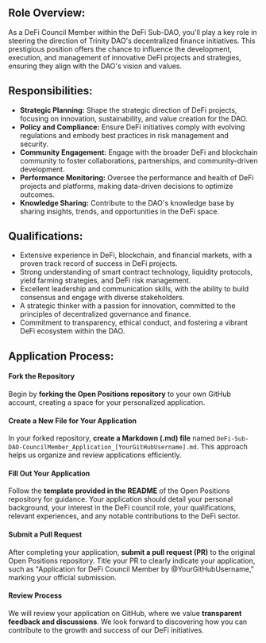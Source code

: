 ## Role Overview:
As a DeFi Council Member within the DeFi Sub-DAO, you'll play a key role in steering the direction of Trinity DAO's decentralized finance initiatives. This prestigious position offers the chance to influence the development, execution, and management of innovative DeFi projects and strategies, ensuring they align with the DAO's vision and values.

## Responsibilities:

- **Strategic Planning:** Shape the strategic direction of DeFi projects, focusing on innovation, sustainability, and value creation for the DAO.
- **Policy and Compliance:** Ensure DeFi initiatives comply with evolving regulations and embody best practices in risk management and security.
- **Community Engagement:** Engage with the broader DeFi and blockchain community to foster collaborations, partnerships, and community-driven development.
- **Performance Monitoring:** Oversee the performance and health of DeFi projects and platforms, making data-driven decisions to optimize outcomes.
- **Knowledge Sharing:** Contribute to the DAO's knowledge base by sharing insights, trends, and opportunities in the DeFi space.

## Qualifications:

- Extensive experience in DeFi, blockchain, and financial markets, with a proven track record of success in DeFi projects.
- Strong understanding of smart contract technology, liquidity protocols, yield farming strategies, and DeFi risk management.
- Excellent leadership and communication skills, with the ability to build consensus and engage with diverse stakeholders.
- A strategic thinker with a passion for innovation, committed to the principles of decentralized governance and finance.
- Commitment to transparency, ethical conduct, and fostering a vibrant DeFi ecosystem within the DAO.

## Application Process:

#### Fork the Repository
Begin by **forking the Open Positions repository** to your own GitHub account, creating a space for your personalized application.

#### Create a New File for Your Application
In your forked repository, **create a Markdown (.md) file** named `DeFi-Sub-DAO-CouncilMember_Application_[YourGitHubUsername].md`. This approach helps us organize and review applications efficiently.

#### Fill Out Your Application
Follow the **template provided in the README** of the Open Positions repository for guidance. Your application should detail your personal background, your interest in the DeFi council role, your qualifications, relevant experiences, and any notable contributions to the DeFi sector.

#### Submit a Pull Request
After completing your application, **submit a pull request (PR)** to the original Open Positions repository. Title your PR to clearly indicate your application, such as "Application for DeFi Council Member by @YourGitHubUsername," marking your official submission.

#### Review Process
We will review your application on GitHub, where we value **transparent feedback and discussions**. We look forward to discovering how you can contribute to the growth and success of our DeFi initiatives.
